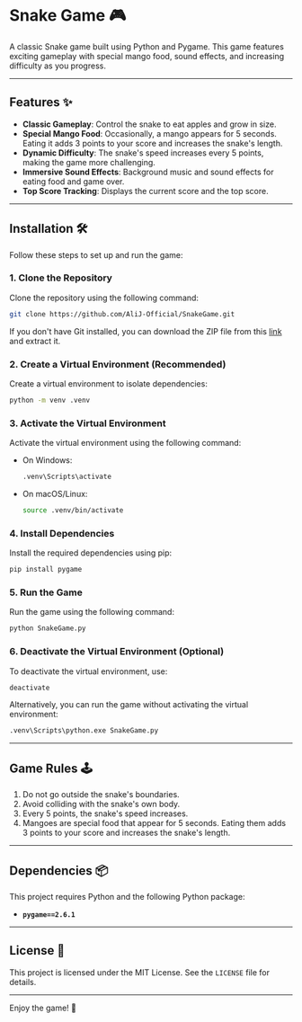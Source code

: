 # Snake Game 🎮

A classic Snake game built using Python and Pygame. This game features exciting gameplay with special mango food, sound effects, and increasing difficulty as you progress.

---

## Features ✨

- **Classic Gameplay**: Control the snake to eat apples and grow in size.
- **Special Mango Food**: Occasionally, a mango appears for 5 seconds. Eating it adds 3 points to your score and increases the snake's length.
- **Dynamic Difficulty**: The snake's speed increases every 5 points, making the game more challenging.
- **Immersive Sound Effects**: Background music and sound effects for eating food and game over.
- **Top Score Tracking**: Displays the current score and the top score.

---

## Installation 🛠️

Follow these steps to set up and run the game:

### 1. Clone the Repository
Clone the repository using the following command:
```bash
git clone https://github.com/AliJ-Official/SnakeGame.git
```

If you don't have Git installed, you can download the ZIP file from this [link](https://codeload.github.com/AliJ-Official/SnakeGame/zip/refs/heads/main) and extract it.

### 2. Create a Virtual Environment (Recommended)
Create a virtual environment to isolate dependencies:
```bash
python -m venv .venv
```

### 3. Activate the Virtual Environment
Activate the virtual environment using the following command:
- On Windows:
  ```bash
  .venv\Scripts\activate
  ```
- On macOS/Linux:
  ```bash
  source .venv/bin/activate
  ```

### 4. Install Dependencies
Install the required dependencies using pip:
```bash
pip install pygame
```

### 5. Run the Game
Run the game using the following command:
```bash
python SnakeGame.py
```

### 6. Deactivate the Virtual Environment (Optional)
To deactivate the virtual environment, use:
```bash
deactivate
```

Alternatively, you can run the game without activating the virtual environment:
```bash
.venv\Scripts\python.exe SnakeGame.py
```

---

## Game Rules 🕹️

1. Do not go outside the snake's boundaries.
2. Avoid colliding with the snake's own body.
3. Every 5 points, the snake's speed increases.
4. Mangoes are special food that appear for 5 seconds. Eating them adds 3 points to your score and increases the snake's length.

---
## Dependencies 📦

This project requires Python and the following Python package:
- **`pygame==2.6.1`**



---

## License 📜

This project is licensed under the MIT License. See the `LICENSE` file for details.

---

Enjoy the game! 🎉
